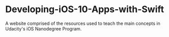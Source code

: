 # Developing-iOS-10-Apps-with-Swift

A website comprised of the resources used to teach the main concepts in Udacity's iOS Nanodegree Program.
